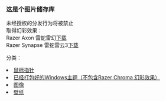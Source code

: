 ### 这是个图片储存库
未经授权的分发行为将被禁止 <br> 取得幻彩效果：<br>
Razer Axon 雷蛇雷幻<a href="https://cn.razerzone.com/software/axon">下载</a> <br>
Razer Synapse 雷蛇雷云3<a href="https://cn.razerzone.com/synapse-3">下载</a>

分类：
<li><a href="https://github.com/furcloudns/img/tree/main/Cursors">鼠标指针</li>
<li><a href="https://github.com/furcloudns/img/tree/main/Theme">已经打包好的Windows主题（不包含Razer Chroma 幻彩效果）</li>
<li><a href="https://github.com/furcloudns/img/tree/main/image">图像</li>
<li><a href="https://github.com/furcloudns/img/tree/main/wallpaper">壁纸</li>
